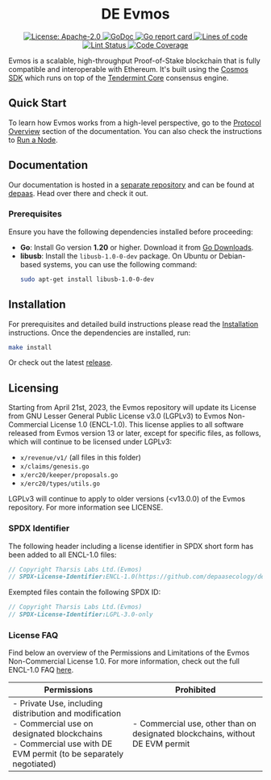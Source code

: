 <!--
parent:
  order: false
-->

<div align="center">
  <h1> DE Evmos </h1>
</div>

<div align="center">
  <a href="https://github.com/depaasecology/de-evm/blob/main/LICENSE">
    <img alt="License: Apache-2.0" src="https://img.shields.io/github/license/tharsis/evmos.svg" />
  </a>
  <a href="https://go.dev/">
    <img alt="GoDoc" src="https://godoc.org/github.com/evmos/evmos?status.svg" />
  </a>
  <a href="https://goreportcard.com/">
    <img alt="Go report card" src="https://goreportcard.com/badge/github.com/evmos/evmos"/>
  </a>
  <a href="https://bestpractices.coreinfrastructure.org/projects/5018">
    <img alt="Lines of code" src="https://img.shields.io/tokei/lines/github/tharsis/evmos">
  </a>
</div>
<div align="center">
  <a href="https://github.com/depaasecology/de-evm">
    <img alt="Lint Status" src="https://github.com/evmos/evmos/actions/workflows/lint.yml/badge.svg?branch=main" />
  </a>
  <a href="http://depaas.de/#/index">
    <img alt="Code Coverage" src="https://codecov.io/gh/evmos/evmos/branch/main/graph/badge.svg" />
  </a>
  </a>
</div>

Evmos is a scalable, high-throughput Proof-of-Stake blockchain
that is fully compatible and interoperable with Ethereum.
It's built using the [Cosmos SDK](https://github.com/cosmos/cosmos-sdk/)
which runs on top of the [Tendermint Core](https://github.com/tendermint/tendermint) consensus engine.

## Quick Start

To learn how Evmos works from a high-level perspective,
go to the [Protocol Overview](/docs/) section of the documentation.
You can also check the instructions to [Run a Node](/docs/cli/README.md).

## Documentation

Our documentation is hosted in a [separate repository](/docs/) and can be found at [depaas](http://depaas.de/#/index).
Head over there and check it out.

### Prerequisites

Ensure you have the following dependencies installed before proceeding:

- **Go**: Install Go version **1.20** or higher. Download it from [Go Downloads](https://go.dev/dl/).
- **libusb**: Install the `libusb-1.0-0-dev` package. On Ubuntu or Debian-based systems, you can use the following command:
  ```bash
  sudo apt-get install libusb-1.0-0-dev
  
## Installation

For prerequisites and detailed build instructions
please read the [Installation](/docs/cli/single-node.md) instructions.
Once the dependencies are installed, run:

```bash
make install
```

Or check out the latest [release](https://github.com/depaasecology/de-evm).

## Licensing

Starting from April 21st, 2023, the Evmos repository will update its License
from GNU Lesser General Public License v3.0 (LGPLv3) to Evmos Non-Commercial
License 1.0 (ENCL-1.0). This license applies to all software released from Evmos
version 13 or later, except for specific files, as follows, which will continue
to be licensed under LGPLv3:

- `x/revenue/v1/` (all files in this folder)
- `x/claims/genesis.go`
- `x/erc20/keeper/proposals.go`
- `x/erc20/types/utils.go`

LGPLv3 will continue to apply to older versions (<v13.0.0) of the Evmos
repository. For more information see LICENSE.

### SPDX Identifier

The following header including a license identifier in SPDX short form has been added to all ENCL-1.0 files:

```go
// Copyright Tharsis Labs Ltd.(Evmos)
// SPDX-License-Identifier:ENCL-1.0(https://github.com/depaasecology/de-evm)
```

Exempted files contain the following SPDX ID:

```go
// Copyright Tharsis Labs Ltd.(Evmos)
// SPDX-License-Identifier:LGPL-3.0-only
```

### License FAQ

Find below an overview of the Permissions and Limitations of the Evmos Non-Commercial License 1.0.
For more information, check out the full ENCL-1.0 FAQ [here](/overview.md).

| Permissions                                                                                                                                                                  | Prohibited                                                                 |
| ---------------------------------------------------------------------------------------------------------------------------------------------------------------------------- | -------------------------------------------------------------------------- |
| - Private Use, including distribution and modification<br />- Commercial use on designated blockchains<br />- Commercial use with DE EVM permit (to be separately negotiated) | - Commercial use, other than on designated blockchains, without DE EVM permit |
